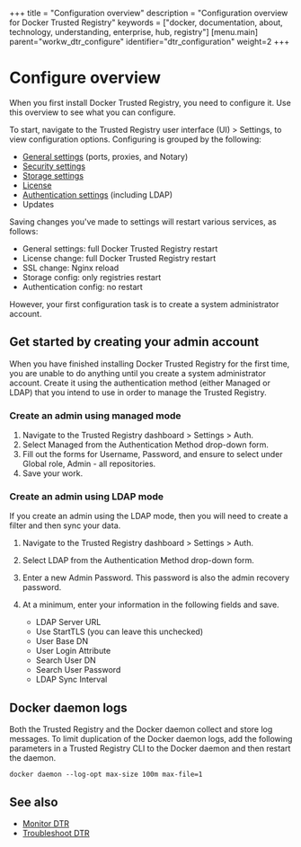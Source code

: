 +++
title = "Configuration overview"
description = "Configuration overview for Docker Trusted Registry"
keywords = ["docker, documentation, about, technology, understanding, enterprise, hub,  registry"]
[menu.main]
parent="workw_dtr_configure"
identifier="dtr_configuration"
weight=2
+++

# Configure overview

When you first install Docker Trusted Registry, you need to configure it. Use
this overview to see what you can configure.

To start, navigate to the Trusted Registry user interface (UI) > Settings, to
view configuration options. Configuring is grouped by the following:

* [General settings](config-general.md) (ports, proxies, and Notary)
* [Security settings](config-security.md)
* [Storage settings](config-storage.md)
* [License](../install/license.md)
* [Authentication settings](config-auth.md) (including LDAP)
* Updates


Saving changes you've made to settings will restart various services, as follows:

 * General settings: full Docker Trusted Registry restart
 * License change: full Docker Trusted Registry restart
 * SSL change: Nginx reload
 * Storage config: only registries restart
 * Authentication config: no restart

However, your first configuration task is to create a system administrator account.

## Get started by creating your admin account

When you have finished installing Docker Trusted Registry for the first time, you are unable to do anything until you create a system administrator account. Create it using the authentication method (either Managed or LDAP) that you intend to use in order to manage the Trusted Registry.

### Create an admin using managed mode

1. Navigate to the Trusted Registry dashboard > Settings > Auth.
2. Select Managed from the Authentication Method drop-down form.
3. Fill out the forms for Username, Password, and ensure to select under Global role, Admin - all repositories.
4. Save your work.

### Create an admin using LDAP mode

If you create an admin using the LDAP mode, then you will need to create a filter and then sync your data.

1. Navigate to the Trusted Registry dashboard > Settings > Auth.
2. Select LDAP from the Authentication Method drop-down form.
3. Enter a new Admin Password. This password is also the admin recovery password.
4. At a minimum, enter your information in the following fields and save.

    * LDAP Server URL
    * Use StartTLS (you can leave this unchecked)
    * User Base DN
    * User Login Attribute
    * Search User DN
    * Search User Password
    * LDAP Sync Interval

## Docker daemon logs

Both the Trusted Registry and the Docker daemon collect and store log messages. To limit duplication of the Docker daemon logs, add the following parameters in a Trusted Registry CLI to the Docker daemon and then restart the daemon.

`docker daemon --log-opt max-size 100m max-file=1`


## See also

* [Monitor DTR](../monitor-troubleshoot/monitor.md)
* [Troubleshoot DTR](../monitor-troubleshoot/troubleshoot.md)
